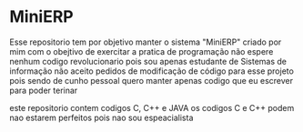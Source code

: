 # MiniERP  

Esse repositorio tem por objetivo manter o sistema "MiniERP" criado por
mim com o obejtivo de exercitar a pratica de programação não espere nenhum codigo revolucionario pois sou apenas estudante de Sistemas de informação 
não aceito pedidos de modificação de código para esse projeto pois sendo de cunho pessoal
quero manter apenas codigo que eu escrever para poder terinar

este repositorio contem codigos C, C++ e JAVA os codigos C e C++ podem nao estarem perfeitos pois nao sou espeacialista
